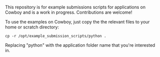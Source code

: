 This repository is for example submissions scripts for applications on Cowboy
and is a work in progress.  Contributions are welcome!


To use the examples on Cowboy, just copy the the relevant files to your home or scratch directory:

` cp -r /opt/example_submission_scripts/python . `


Replacing "python" with the application folder name that you're interested in.
